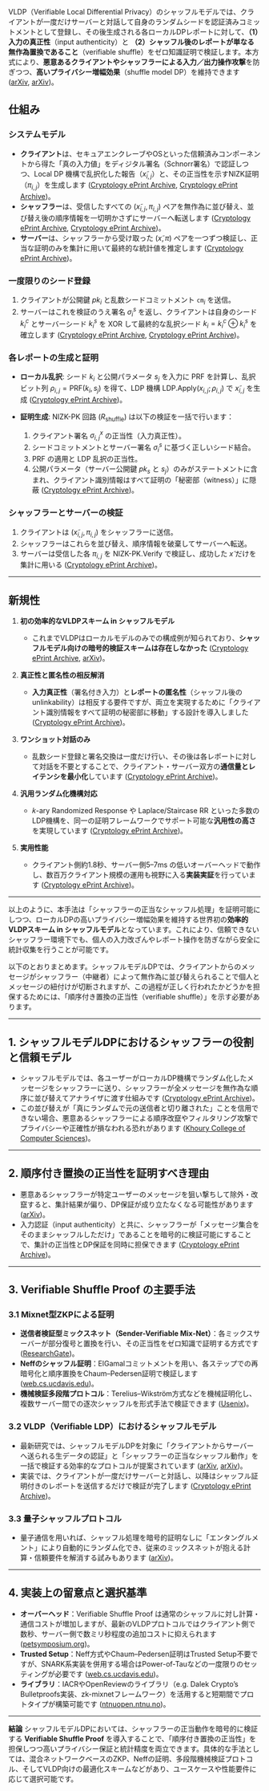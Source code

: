 VLDP（Verifiable Local Differential Privacy）のシャッフルモデルでは、クライアントが一度だけサーバーと対話して自身のランダムシードを認証済みコミットメントとして登録し、その後生成される各ローカルDPレポートに対して、**（1）入力の真正性**（input authenticity）と **（2）シャッフル後のレポートが単なる無作為置換であること**（verifiable shuffle）をゼロ知識証明で検証します。本方式により、**悪意あるクライアントやシャッフラーによる入力／出力操作攻撃**を防ぎつつ、**高いプライバシー増幅効果**（shuffle model DP）を維持できます ([arXiv][1], [arXiv][2])。

## 仕組み

### システムモデル

* **クライアント**は、セキュアエンクレーブやOSといった信頼済みコンポーネントから得た「真の入力値」をディジタル署名（Schnorr署名）で認証しつつ、Local DP 機構で乱択化した報告（$x̃_{i,j}$）と、その正当性を示すNIZK証明（$\pi_{i,j}$）を生成します ([Cryptology ePrint Archive][3], [Cryptology ePrint Archive][3])。
* **シャッフラー**は、受信したすべての $(x̃_{i,j}, \pi_{i,j})$ ペアを無作為に並び替え、並び替え後の順序情報を一切明かさずにサーバーへ転送します ([Cryptology ePrint Archive][3], [Cryptology ePrint Archive][3])。
* **サーバー**は、シャッフラーから受け取った $(x̃, \pi)$ ペアを一つずつ検証し、正当な証明のみを集計に用いて最終的な統計値を推定します ([Cryptology ePrint Archive][3])。

### 一度限りのシード登録

1. クライアントが公開鍵 $pk_i$ と乱数シードコミットメント $\mathtt{cm}_i$ を送信。
2. サーバーはこれを検証のうえ署名 $\sigma_i^s$ を返し、クライアントは自身のシード $k_i^c$ とサーバーシード $k_i^s$ を XOR して最終的な乱択シード $k_i = k_i^c \oplus k_i^s$ を確立します ([Cryptology ePrint Archive][3], [Cryptology ePrint Archive][3])。

### 各レポートの生成と証明

* **ローカル乱択**: シード $k_i$ と公開パラメータ $s_j$ を入力に PRF を計算し、乱択ビット列 $\rho_{i,j} = \mathrm{PRF}(k_i, s_j)$ を得て、LDP 機構 $\mathrm{LDP.Apply}(x_{i,j}; \rho_{i,j})$ で $x̃_{i,j}$ を生成 ([Cryptology ePrint Archive][3])。
* **証明生成**: NIZK-PK 回路 ($R_{\text{shuffle}}$) は以下の検証を一括で行います：

  1. クライアント署名 $\sigma_{i,j}^x$ の正当性（入力真正性）。
  2. シードコミットメントとサーバー署名 $\sigma_i^s$ に基づく正しいシード結合。
  3. PRF の適用と LDP 乱択の正当性。
  4. 公開パラメータ（サーバー公開鍵 $pk_s$ と $s_j$）のみがステートメントに含まれ、クライアント識別情報はすべて証明の「秘密部（witness）」に隠蔽 ([Cryptology ePrint Archive][3])。

### シャッフラーとサーバーの検証

1. クライアントは $(x̃_{i,j}, \pi_{i,j})$ をシャッフラーに送信。
2. シャッフラーはこれらを並び替え、順序情報を破棄してサーバーへ転送。
3. サーバーは受信した各 $\pi_{i,j}$ を NIZK-PK.Verify で検証し、成功した $x̃$ だけを集計に用いる ([Cryptology ePrint Archive][3])。

---

## 新規性

1. **初の効率的なVLDPスキーム in シャッフルモデル**

   * これまでVLDPはローカルモデルのみでの構成例が知られており、**シャッフルモデル向けの暗号的検証スキームは存在しなかった** ([Cryptology ePrint Archive][3], [arXiv][1])。
2. **真正性と匿名性の相反解消**

   * **入力真正性**（署名付き入力）と**レポートの匿名性**（シャッフル後のunlinkability）は相反する要件ですが、両立を実現するために「クライアント識別情報をすべて証明の秘密部に移動」する設計を導入しました ([Cryptology ePrint Archive][3])。
3. **ワンショット対話のみ**

   * 乱数シード登録と署名交換は一度だけ行い、その後は各レポートに対して対話を不要とすることで、クライアント・サーバー双方の**通信量とレイテンシを最小化**しています ([Cryptology ePrint Archive][3])。
4. **汎用ランダム化機構対応**

   * 𝑘-ary Randomized Response や Laplace/Staircase RR といった多数のLDP機構を、同一の証明フレームワークでサポート可能な**汎用性の高さ**を実現しています ([Cryptology ePrint Archive][3])。
5. **実用性能**

   * クライアント側約1.8秒、サーバー側5–7ms の低いオーバーヘッドで動作し、数百万クライアント規模の運用も視野に入る**実装実証**を行っています ([Cryptology ePrint Archive][3])。

---

以上のように、本手法は「シャッフラーの正当なシャッフル処理」を証明可能にしつつ、ローカルDPの高いプライバシー増幅効果を維持する世界初の**効率的VLDPスキーム in シャッフルモデル**となっています。これにより、信頼できないシャッフラー環境下でも、個人の入力改ざんやレポート操作を防ぎながら安全に統計収集を行うことが可能です。

[1]: https://arxiv.org/abs/2406.18940?utm_source=chatgpt.com "Efficient Verifiable Differential Privacy with Input Authenticity in the Local and Shuffle Model"
[2]: https://arxiv.org/abs/1811.12469?utm_source=chatgpt.com "Amplification by Shuffling: From Local to Central Differential Privacy via Anonymity"
[3]: https://eprint.iacr.org/2024/1042.pdf "Efficient Verifiable Differential Privacy with Input Authenticity in the Local and Shuffle Model"
以下のとおりまとめます。シャッフルモデルDPでは、クライアントからのメッセージがシャッフラー（中継者）によって無作為に並び替えられることで個人とメッセージの紐付けが切断されますが、この過程が正しく行われたかどうかを担保するためには、「順序付き置換の正当性（verifiable shuffle）」を示す必要があります。

---

## 1. シャッフルモデルDPにおけるシャッフラーの役割と信頼モデル

* シャッフルモデルでは、各ユーザーがローカルDP機構でランダム化したメッセージをシャッフラーに送り、シャッフラーが全メッセージを無作為な順序に並び替えてアナライザに渡す仕組みです ([Cryptology ePrint Archive][1])。
* この並び替えが「真にランダムで元の送信者と切り離された」ことを信用できない場合、悪意あるシャッフラーによる順序改竄やフィルタリング攻撃でプライバシーや正確性が損なわれる恐れがあります ([Khoury College of Computer Sciences][2])。

---

## 2. 順序付き置換の正当性を証明すべき理由

* 悪意あるシャッフラーが特定ユーザーのメッセージを狙い撃ちして除外・改竄すると、集計結果が偏り、DP保証が成り立たなくなる可能性があります ([arXiv][3])。
* 入力認証（input authenticity）と共に、シャッフラーが「メッセージ集合をそのままシャッフルしただけ」であることを暗号的に検証可能にすることで、集計の正当性とDP保証を同時に担保できます ([Cryptology ePrint Archive][4])。

---

## 3. Verifiable Shuffle Proof の主要手法

### 3.1 Mixnet型ZKPによる証明

* **送信者検証型ミックスネット（Sender-Verifiable Mix-Net）**：各ミックスサーバーが部分復号と置換を行い、その正当性をゼロ知識で証明する方式です ([ResearchGate][5])。
* **Neffのシャッフル証明**：ElGamalコミットメントを用い、各ステップでの再暗号化と順序置換をChaum–Pedersen証明で検証します ([web.cs.ucdavis.edu][6])。
* **機械検証多段階プロトコル**：Terelius–Wikström方式などを機械証明化し、複数サーバー間での逐次シャッフルを形式手法で検証できます ([Usenix][7])。

### 3.2 VLDP（Verifiable LDP）におけるシャッフルモデル

* 最新研究では、シャッフルモデルDPを対象に「クライアントからサーバーへ送られる生データの認証」と「シャッフラーの正当なシャッフル動作」を一括で検証する効率的なプロトコルが提案されています ([arXiv][3], [arXiv][3])。
* 実装では、クライアントが一度だけサーバーと対話し、以降はシャッフル証明付きのレポートを送信するだけで検証が完了します ([Cryptology ePrint Archive][4])。

### 3.3 量子シャッフルプロトコル

* 量子通信を用いれば、シャッフル処理を暗号的証明なしに「エンタングルメント」により自動的にランダム化でき、従来のミックスネットが抱える計算・信頼要件を解消する試みもあります ([arXiv][8])。

---

## 4. 実装上の留意点と選択基準

* **オーバーヘッド**：Verifiable Shuffle Proof は通常のシャッフルに対し計算・通信コストが増加しますが、最新のVLDPプロトコルではクライアント側で数秒、サーバー側で数ミリ秒程度の追加コストに抑えられます ([petsymposium.org][9])。
* **Trusted Setup**：Neff方式やChaum–Pedersen証明はTrusted Setup不要ですが、SNARK系実装を併用する場合はPower-of-Tauなどの一度限りのセッティングが必要です ([web.cs.ucdavis.edu][6])。
* **ライブラリ**：IACRやOpenReviewのライブラリ（e.g. Dalek Crypto’s Bulletproofs実装、zk-mixnetフレームワーク）を活用すると短期間でプロトタイプが構築可能です ([ntnuopen.ntnu.no][10])。

---

**結論**
シャッフルモデルDPにおいては、シャッフラーの正当動作を暗号的に検証する **Verifiable Shuffle Proof** を導入することで、「順序付き置換の正当性」を担保しつつ高いプライバシー保証と統計精度を両立できます。具体的な手法としては、混合ネットワークベースのZKP、Neffの証明、多段階機械検証プロトコル、そしてVLDP向けの最適化スキームなどがあり、ユースケースや性能要件に応じて選択可能です。

[1]: https://eprint.iacr.org/2023/1764.pdf?utm_source=chatgpt.com "[PDF] Distributed Differential Privacy via Shuffling vs Aggregation"
[2]: https://www.khoury.northeastern.edu/home/albertcheu/survey-aug18.pdf?utm_source=chatgpt.com "[PDF] Differential Privacy in the Shuffle Model: A Survey of Separations"
[3]: https://arxiv.org/abs/2406.18940?utm_source=chatgpt.com "Efficient Verifiable Differential Privacy with Input Authenticity in the Local and Shuffle Model"
[4]: https://eprint.iacr.org/2024/1042.pdf?utm_source=chatgpt.com "[PDF] Efficient Verifiable Differential Privacy with Input Authenticity in the ..."
[5]: https://www.researchgate.net/publication/221327028_A_Sender_Verifiable_Mix-Net_and_a_New_Proof_of_a_Shuffle?utm_source=chatgpt.com "A Sender Verifiable Mix-Net and a New Proof of a Shuffle"
[6]: https://web.cs.ucdavis.edu/~franklin/ecs228/2013/neff_2001.pdf?utm_source=chatgpt.com "[PDF] A Verifiable Secret Shuffle and its Application to E-Voting"
[7]: https://www.usenix.org/system/files/sec23fall-prepub-59-haines.pdf?utm_source=chatgpt.com "[PDF] Machine-checking Multi-Round Proofs of Shuffle: Terelius-Wikstrom ..."
[8]: https://arxiv.org/html/2409.04026v1?utm_source=chatgpt.com "Efficient Fault-Tolerant Quantum Protocol for Differential Privacy in ..."
[9]: https://petsymposium.org/popets/2025/popets-2025-0076.pdf?utm_source=chatgpt.com "[PDF] Efficient Verifiable Differential Privacy with Input Authenticity in the ..."
[10]: https://ntnuopen.ntnu.no/ntnu-xmlui/bitstream/handle/11250/259169/637038_FULLTEXT01.pdf?isAllowed=y&sequence=1&utm_source=chatgpt.com "[PDF] Verifiable Shuffled Decryption - NTNU Open"
